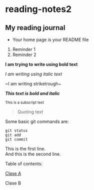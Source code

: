 # reading-notes2

## My reading journal

- Your home page is your README file

1. Reminder 1
2. Reminder 2

**I am trying to write using bold text**

*I am writing using italic text*

~I am writing striketrough~

***This text is bold and italic***

<sub>This is a subscript text</sub>

> Quoting text

Some basic git commands are:
```
git status
git add
git commit
```

This is the first line.  
And this is the second line.

Table of contents:

[Clase A](reading-notes2/ClaseA.md)

Clase B
